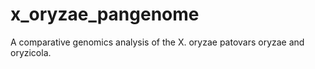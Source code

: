 # x_oryzae_pangenome
A comparative genomics analysis of the X. oryzae patovars oryzae and oryzicola.
